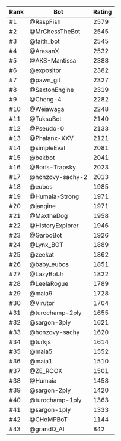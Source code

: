 Rank|Bot|Rating
---|---|---
#1|@RaspFish|2579
#2|@MrChessTheBot|2545
#3|@faith_bot|2545
#4|@ArasanX|2532
#5|@AKS-Mantissa|2388
#6|@expositor|2382
#7|@pawn_git|2327
#8|@SaxtonEngine|2319
#9|@Cheng-4|2282
#10|@Weiawaga|2248
#11|@TuksuBot|2140
#12|@Pseudo-0|2133
#13|@Phalanx-XXV|2121
#14|@simpleEval|2081
#15|@bekbot|2041
#16|@Boris-Trapsky|2023
#17|@honzovy-sachy-2|2013
#18|@eubos|1985
#19|@Humaia-Strong|1971
#20|@jangine|1971
#21|@MaxtheDog|1958
#22|@HistoryExplorer|1946
#23|@GarboBot|1926
#24|@Lynx_BOT|1889
#25|@zeekat|1862
#26|@baby_eubos|1851
#27|@LazyBotJr|1822
#28|@LeelaRogue|1789
#29|@maia9|1728
#30|@Virutor|1704
#31|@turochamp-2ply|1655
#32|@sargon-3ply|1621
#33|@honzovy-sachy|1620
#34|@turkjs|1614
#35|@maia5|1552
#36|@maia1|1510
#37|@ZE_ROOK|1501
#38|@Humaia|1458
#39|@sargon-2ply|1420
#40|@turochamp-1ply|1363
#41|@sargon-1ply|1333
#42|@CHoMPBoT|1144
#43|@grandQ_AI|842

